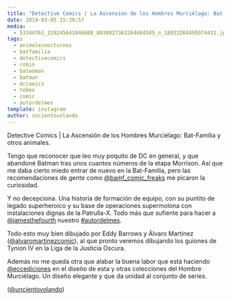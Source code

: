 ```yaml
---
title: "Detective Comics | La Ascensión de los Hombres Murciélago: Bat-Familia y otros animales"
date: 2019-03-05 15:39:57
media: 
  - 53344763_329245641046688_8038027363264684505_n_18033268495074431.jpg
tags: 
  - animalesnocturnos
  - batfamilia
  - detectivecomics
  - robin
  - batwoman
  - batman
  - dccomics
  - tebeo
  - comic
  - autordelmes
template: instagram
author: uncientovolando
---
```


Detective Comics | La Ascensión de los Hombres Murciélago: Bat-Familia y otros animales.


Tengo que reconocer que leo muy poquito de DC en general, y que abandoné Batman tras unos cuantos números de la etapa Morrison. Así que me daba cierto miedo entrar de nuevo en la Bat-Familia, pero las recomendaciones de gente como [@bamf_comic_freaks](https://instagram.com/bamf_comic_freaks) me picaron la curiosidad.


Y no decepciona. Una historia de formación de equipo, con su puntito de legado superheroico y su base de operaciones supermolona con instalaciones dignas de la Patrulla-X. Todo más que sufiente para hacer a [@jamesthefourth](https://instagram.com/jamesthefourth) nuestro [#autordelmes](/tags/autordelmes).


Todo esto muy bien dibujado por Eddy Barrows y Álvaro Martínez ([@alvaromartinezcomic](https://instagram.com/alvaromartinezcomic)), al que pronto veremos dibujando los guiones de Tynion IV en la Liga de la Justicia Oscura.


Además no me queda otra que alabar la buena labor que está haciendo [@eccediciones](https://instagram.com/eccediciones) en el diseño de esta y otras colecciones del Hombre Murciélago. Un diseño elegante y que da unidad al conjunto de series.


([@uncientovolando](https://instagram.com/uncientovolando))







